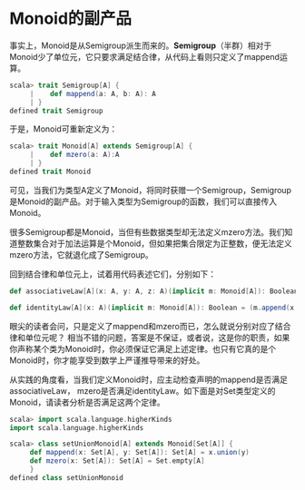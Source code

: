 # Monoid的副产品

事实上，Monoid是从Semigroup派生而来的。**Semigroup**（半群）相对于Monoid少了单位元，它只要求满足结合律，从代码上看则只定义了mappend运算。
```scala
scala> trait Semigroup[A] {
     |    def mappend(a: A, b: A): A
     | }
defined trait Semigroup
```
于是，Monoid可重新定义为：
```scala
scala> trait Monoid[A] extends Semigroup[A] {
     |    def mzero(a: A):A
     | }
defined trait Monoid
```
可见，当我们为类型A定义了Monoid，将同时获赠一个Semigroup，Semigroup是Monoid的副产品。对于输入类型为Semigroup的函数，我们可以直接传入Monoid。

很多Semigroup都是Monoid，当但有些数据类型却无法定义mzero方法。我们知道整数集合对于加法运算是个Monoid，但如果把集合限定为正整数，便无法定义mzero方法，它就退化成了Semigroup。

回到结合律和单位元上，试着用代码表述它们，分别如下：
```scala
def associativeLaw[A](x: A, y: A, z: A)(implicit m: Monoid[A]): Boolean  = m.mappend(m.mappend(x, y), z) == m.mappend(x, m.mappend(y, z))

def identityLaw[A](x: A)(implicit m: Monoid[A]): Boolean = (m.append(x, m.mzero) == x) && (m.append(m.mzero, x) == x)
```

眼尖的读者会问，只是定义了mappend和mzero而已，怎么就说分别对应了结合律和单位元呢？ 相当不错的问题，答案是不保证，或者说，这是你的职责，如果你声称某个类为Monoid时，你必须保证它满足上述定律。也只有它真的是个Monoid时，你才能享受到数学上严谨推导带来的好处。

从实践的角度看，当我们定义Monoid时，应主动检查声明的mappend是否满足associativeLaw， mzero是否满足identityLaw。如下面是对Set类型定义的Monoid，请读者分析是否满足这两个定律。

```scala
scala> import scala.language.higherKinds
import scala.language.higherKinds

scala> class setUnionMonoid[A] extends Monoid[Set[A]] {
     def mappend(x: Set[A], y: Set[A]): Set[A] = x.union(y)
     def mzero(x: Set[A]): Set[A] = Set.empty[A]
     }
defined class setUnionMonoid

```
